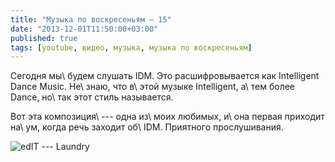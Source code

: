 ```yaml
---
title: "Музыка по воскресеньям — 15"
date: "2013-12-01T11:50:00+03:00"
published: true
tags: [youtube, видео, музыка, музыка по воскресеньям]
---
```


Сегодня мы\ будем слушать IDM. Это расшифровывается как Intelligent Dance Music. Не\ знаю, что в\ этой музыке
Intelligent, а\ тем более Dance, но\ так этот стиль называется.

Вот эта композиция\ --- одна из\ моих любимых, и\ она первая приходит на\ ум, когда речь заходит об\ IDM. Приятного
прослушивания.

![edIT --- Laundry](http://www.youtube.com/watch?v=vX3g7z5eNKs)
